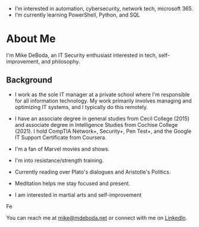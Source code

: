-  I’m interested in automation, cybersecurity, network tech, microsoft 365.
-  I’m currently learning PowerShell, Python, and SQL
# About Me

I'm Mike DeBoda, an IT Security enthusiast interested in tech, self-improvement, and philosophy.

##  Background

-  I work as the sole IT manager at a private school where I'm responsible for all information technology. My work primarily involves managing and optimizing IT systems, and I typically do this remotely.
-  I have an associate degree in general studies from Cecil College (2015) and  associate degree in Intelligence Studies from Cochise College (2021). I hold CompTIA Network+, Security+, Pen Test+, and the Google IT Support Certificate from Coursera.

-  I'm a fan of Marvel movies and shows.
-  I'm into resistance/strength training.
-  Currently reading over Plato's dialogues and Aristotle's Politics.
-  Meditation helps me stay focused and present.
-  I am interested in martial arts and self-improvement

Fe

You can reach me at [mike@mdeboda.net](mailto:mike@mdeboda.net) or connect with me on [LinkedIn](https://www.linkedin.com/in/michaelddeboda/).

<!---
mddeboda/mddeboda is a ✨ special ✨ repository because its `README.md` (this file) appears on your GitHub profile.
You can click the Preview link to take a look at your changes.
--->
